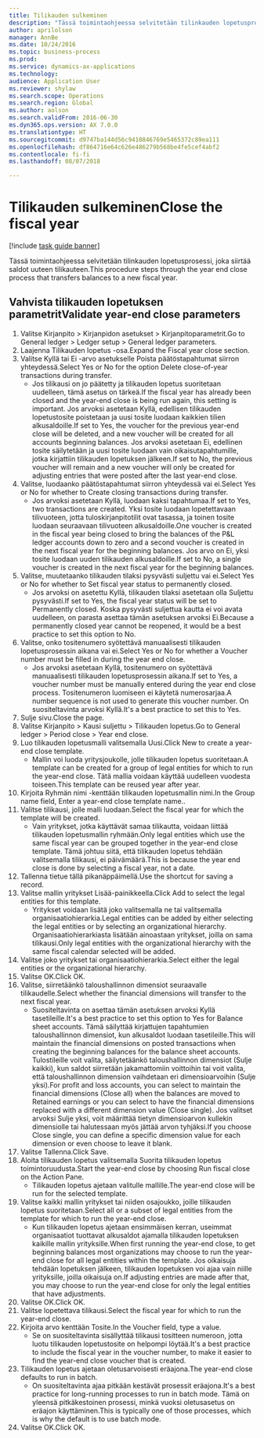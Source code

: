 ```yaml
--- 
title: Tilikauden sulkeminen
description: "Tässä toimintaohjeessa selvitetään tilinkauden lopetusprosessi, joka siirtää saldot uuteen tilikauteen."
author: aprilolson
manager: AnnBe
ms.date: 10/24/2016
ms.topic: business-process
ms.prod: 
ms.service: dynamics-ax-applications
ms.technology: 
audience: Application User
ms.reviewer: shylaw
ms.search.scope: Operations
ms.search.region: Global
ms.author: aolson
ms.search.validFrom: 2016-06-30
ms.dyn365.ops.version: AX 7.0.0
ms.translationtype: HT
ms.sourcegitcommit: d9747ba144d56c9410846769e5465372c89ea111
ms.openlocfilehash: df864716e64c626e486279b568be4fe5cef4abf2
ms.contentlocale: fi-fi
ms.lasthandoff: 08/07/2018

---
```

# <a name="close-the-fiscal-year"></a><span data-ttu-id="7ebb1-103">Tilikauden sulkeminen</span><span class="sxs-lookup"><span data-stu-id="7ebb1-103">Close the fiscal year</span></span>

[!include [task guide banner](../../includes/task-guide-banner.md)]

<span data-ttu-id="7ebb1-104">Tässä toimintaohjeessa selvitetään tilinkauden lopetusprosessi, joka siirtää saldot uuteen tilikauteen.</span><span class="sxs-lookup"><span data-stu-id="7ebb1-104">This procedure steps through the year end close process that transfers balances to a new fiscal year.</span></span>


## <a name="validate-year-end-close-parameters"></a><span data-ttu-id="7ebb1-105">Vahvista tilikauden lopetuksen parametrit</span><span class="sxs-lookup"><span data-stu-id="7ebb1-105">Validate year-end close parameters</span></span>
1. <span data-ttu-id="7ebb1-106">Valitse Kirjanpito > Kirjanpidon asetukset > Kirjanpitoparametrit.</span><span class="sxs-lookup"><span data-stu-id="7ebb1-106">Go to General ledger > Ledger setup > General ledger parameters.</span></span>
2. <span data-ttu-id="7ebb1-107">Laajenna Tilikauden lopetus -osa.</span><span class="sxs-lookup"><span data-stu-id="7ebb1-107">Expand the Fiscal year close section.</span></span>
3. <span data-ttu-id="7ebb1-108">Valitse Kyllä tai Ei -arvo asetukselle Poista päätöstapahtumat siirron yhteydessä.</span><span class="sxs-lookup"><span data-stu-id="7ebb1-108">Select Yes or No for the option Delete close-of-year transactions during transfer.</span></span>
    * <span data-ttu-id="7ebb1-109">Jos tilikausi on jo päätetty ja tilikauden lopetus suoritetaan uudelleen, tämä asetus on tärkeä.</span><span class="sxs-lookup"><span data-stu-id="7ebb1-109">If the fiscal year has already been closed and the year-end close is being run again, this setting is important.</span></span> <span data-ttu-id="7ebb1-110">Jos arvoksi asetetaan Kyllä, edellisen tilikauden lopetustosite poistetaan ja uusi tosite luodaan kaikkien tilien alkusaldoille.</span><span class="sxs-lookup"><span data-stu-id="7ebb1-110">If set to Yes, the voucher for the previous year-end close will be deleted, and a new voucher will be created for all accounts beginning balances.</span></span> <span data-ttu-id="7ebb1-111">Jos arvoksi asetetaan Ei, edellinen tosite säilytetään ja uusi tosite luodaan vain oikaisutapahtumille, jotka kirjattiin tilikauden lopetuksen jälkeen.</span><span class="sxs-lookup"><span data-stu-id="7ebb1-111">If set to No, the previous voucher will remain and a new voucher will only be created for adjusting entries that were posted after the last year-end close.</span></span>  
4. <span data-ttu-id="7ebb1-112">Valitse, luodaanko päätöstapahtumat siirron yhteydessä vai ei.</span><span class="sxs-lookup"><span data-stu-id="7ebb1-112">Select Yes or No for whether to Create closing transactions during transfer.</span></span>
    * <span data-ttu-id="7ebb1-113">Jos arvoksi asetetaan Kyllä, luodaan kaksi tapahtumaa.</span><span class="sxs-lookup"><span data-stu-id="7ebb1-113">If set to Yes, two transactions are created.</span></span> <span data-ttu-id="7ebb1-114">Yksi tosite luodaan lopetettavaan tilivuoteen, jotta tuloskirjanpitotilit ovat tasassa, ja toinen tosite luodaan seuraavaan tilivuoteen alkusaldoille.</span><span class="sxs-lookup"><span data-stu-id="7ebb1-114">One voucher is created in the fiscal year being closed to bring the balances of the P&L ledger accounts down to zero and a second voucher is created in the next fiscal year for the beginning balances.</span></span> <span data-ttu-id="7ebb1-115">Jos arvo on Ei, yksi tosite luodaan uuden tilikauden alkusaldoille.</span><span class="sxs-lookup"><span data-stu-id="7ebb1-115">If set to No, a single voucher is created in the next fiscal year for the beginning balances.</span></span>  
5. <span data-ttu-id="7ebb1-116">Valitse, muutetaanko tilikauden tilaksi pysyvästi suljettu vai ei.</span><span class="sxs-lookup"><span data-stu-id="7ebb1-116">Select Yes or No for whether to Set fiscal year status to permanently closed.</span></span>
    * <span data-ttu-id="7ebb1-117">Jos arvoksi on asetettu Kyllä, tilikauden tilaksi asetetaan olla Suljettu pysyvästi.</span><span class="sxs-lookup"><span data-stu-id="7ebb1-117">If set to Yes, the fiscal year status will be set to Permanently closed.</span></span>  <span data-ttu-id="7ebb1-118">Koska pysyvästi suljettua kautta ei voi avata uudelleen, on parasta asettaa tämän asetuksen arvoksi Ei.</span><span class="sxs-lookup"><span data-stu-id="7ebb1-118">Because a permanently closed year cannot be reopened, it would be a best practice to set this option to No.</span></span>  
6. <span data-ttu-id="7ebb1-119">Valitse, onko tositenumero syötettävä manuaalisesti tilikauden lopetusprosessin aikana vai ei.</span><span class="sxs-lookup"><span data-stu-id="7ebb1-119">Select Yes or No for whether a Voucher number must be filled in during the year end close.</span></span>
    * <span data-ttu-id="7ebb1-120">Jos arvoksi asetetaan Kyllä, tositenumero on syötettävä manuaalisesti tilikauden lopetusprosessin aikana.</span><span class="sxs-lookup"><span data-stu-id="7ebb1-120">If set to Yes, a voucher number must be manually entered during the year end close process.</span></span> <span data-ttu-id="7ebb1-121">Tositenumeron luomiseen ei käytetä numerosarjaa.</span><span class="sxs-lookup"><span data-stu-id="7ebb1-121">A number sequence is not used to generate this voucher number.</span></span> <span data-ttu-id="7ebb1-122">On suositeltavinta arvoksi Kyllä.</span><span class="sxs-lookup"><span data-stu-id="7ebb1-122">It's a best practice to set this to Yes.</span></span>  
7. <span data-ttu-id="7ebb1-123">Sulje sivu.</span><span class="sxs-lookup"><span data-stu-id="7ebb1-123">Close the page.</span></span>
8. <span data-ttu-id="7ebb1-124">Valitse Kirjanpito > Kausi suljettu > Tilikauden lopetus.</span><span class="sxs-lookup"><span data-stu-id="7ebb1-124">Go to General ledger > Period close > Year end close.</span></span>
9. <span data-ttu-id="7ebb1-125">Luo tilikauden lopetusmalli valitsemalla Uusi.</span><span class="sxs-lookup"><span data-stu-id="7ebb1-125">Click New to create a year-end close template.</span></span>
    * <span data-ttu-id="7ebb1-126">Mallin voi luoda yritysjoukolle, jolle tilikauden lopetus suoritetaan.</span><span class="sxs-lookup"><span data-stu-id="7ebb1-126">A template can be created for a group of legal entities for which to run the year-end close.</span></span> <span data-ttu-id="7ebb1-127">Tätä mallia voidaan käyttää uudelleen vuodesta toiseen.</span><span class="sxs-lookup"><span data-stu-id="7ebb1-127">This template can be reused year after year.</span></span>  
10. <span data-ttu-id="7ebb1-128">Kirjoita Ryhmän nimi -kenttään tilikauden lopetusmallin nimi.</span><span class="sxs-lookup"><span data-stu-id="7ebb1-128">In the Group name field, Enter a year-end close template name..</span></span>
11. <span data-ttu-id="7ebb1-129">Valitse tilikausi, jolle malli luodaan.</span><span class="sxs-lookup"><span data-stu-id="7ebb1-129">Select the fiscal year for which the template will be created.</span></span>
    * <span data-ttu-id="7ebb1-130">Vain yritykset, jotka käyttävät samaa tilikautta, voidaan liittää tilikauden lopetusmallin ryhmään.</span><span class="sxs-lookup"><span data-stu-id="7ebb1-130">Only legal entities which use the same fiscal year can be grouped together in the year-end close template.</span></span> <span data-ttu-id="7ebb1-131">Tämä johtuu siitä, että tilikauden lopetus tehdään valitsemalla tilikausi, ei päivämäärä.</span><span class="sxs-lookup"><span data-stu-id="7ebb1-131">This is because the year end close is done by selecting a fiscal year, not a date.</span></span>  
12. <span data-ttu-id="7ebb1-132">Tallenna tietue tällä pikanäppäimellä.</span><span class="sxs-lookup"><span data-stu-id="7ebb1-132">Use the shortcut for saving a record.</span></span>
13. <span data-ttu-id="7ebb1-133">Valitse mallin yritykset Lisää-painikkeella.</span><span class="sxs-lookup"><span data-stu-id="7ebb1-133">Click Add to select the legal entities for this template.</span></span>
    * <span data-ttu-id="7ebb1-134">Yritykset voidaan lisätä joko valitsemalla ne tai valitsemalla organisaatiohierarkia.</span><span class="sxs-lookup"><span data-stu-id="7ebb1-134">Legal entities can be added by either selecting the legal entities or by selecting an organizational hierarchy.</span></span>  <span data-ttu-id="7ebb1-135">Organisaatiohierarkiasta lisätään ainoastaan yritykset, joilla on sama tilikausi.</span><span class="sxs-lookup"><span data-stu-id="7ebb1-135">Only legal entities with the organizational hierarchy with the same fiscal calendar selected will be added.</span></span>  
14. <span data-ttu-id="7ebb1-136">Valitse joko yritykset tai organisaatiohierarkia.</span><span class="sxs-lookup"><span data-stu-id="7ebb1-136">Select either the legal entities or the organizational hierarchy.</span></span>
15. <span data-ttu-id="7ebb1-137">Valitse OK.</span><span class="sxs-lookup"><span data-stu-id="7ebb1-137">Click OK.</span></span>
16. <span data-ttu-id="7ebb1-138">Valitse, siirretäänkö taloushallinnon dimensiot seuraavalle tilikaudelle.</span><span class="sxs-lookup"><span data-stu-id="7ebb1-138">Select whether the financial dimensions will transfer to the next fiscal year.</span></span>
    * <span data-ttu-id="7ebb1-139">Suositeltavinta on asettaa tämän asetuksen arvoksi Kyllä tasetileille.</span><span class="sxs-lookup"><span data-stu-id="7ebb1-139">It's a best practice to set this option to Yes for Balance sheet accounts.</span></span>  <span data-ttu-id="7ebb1-140">Tämä säilyttää kirjattujen tapahtumien taloushallinnon dimensiot, kun alkusaldot luodaan tasetileille.</span><span class="sxs-lookup"><span data-stu-id="7ebb1-140">This will maintain the financial dimensions on posted transactions when creating the beginning balances for the balance sheet accounts.</span></span>  <span data-ttu-id="7ebb1-141">Tulostileille voit valita, säilytetäänkö taloushallinnon dimensiot (Sulje kaikki), kun saldot siirretään jakamattomiin voittoihin tai voit valita, että taloushallinnon dimension vaihdetaan eri dimensioarvoihin (Sulje yksi).</span><span class="sxs-lookup"><span data-stu-id="7ebb1-141">For profit and loss accounts, you can select to maintain the financial dimensions (Close all) when the balances are moved to Retained earnings or you can select to have the financial dimensions replaced with a different dimension value (Close single).</span></span> <span data-ttu-id="7ebb1-142">Jos valitset arvoksi Sulje yksi, voit määrittää tietyn dimensioarvon kullekin dimensiolle tai halutessaan myös jättää arvon tyhjäksi.</span><span class="sxs-lookup"><span data-stu-id="7ebb1-142">If you choose Close single, you can define a specific dimension value for each dimension or even choose to leave it blank.</span></span>  
17. <span data-ttu-id="7ebb1-143">Valitse Tallenna.</span><span class="sxs-lookup"><span data-stu-id="7ebb1-143">Click Save.</span></span>
18. <span data-ttu-id="7ebb1-144">Aloita tilikauden lopetus valitsemalla Suorita tilikauden lopetus toimintoruudusta.</span><span class="sxs-lookup"><span data-stu-id="7ebb1-144">Start the year-end close by choosing Run fiscal close on the Action Pane.</span></span>
    * <span data-ttu-id="7ebb1-145">Tilikauden lopetus ajetaan valitulle mallille.</span><span class="sxs-lookup"><span data-stu-id="7ebb1-145">The year-end close will be run for the selected template.</span></span>  
19. <span data-ttu-id="7ebb1-146">Valitse kaikki mallin yritykset tai niiden osajoukko, joille tilikauden lopetus suoritetaan.</span><span class="sxs-lookup"><span data-stu-id="7ebb1-146">Select all or a subset of legal entities from the template for which to run the year-end close.</span></span>
    * <span data-ttu-id="7ebb1-147">Kun tilikauden lopetus ajetaan ensimmäisen kerran, useimmat organisaatiot tuottavat alkusaldot ajamalla tilikauden lopetuksen kaikille mallin yrityksille.</span><span class="sxs-lookup"><span data-stu-id="7ebb1-147">When first running the year-end close, to get beginning balances most organizations may choose to run the year-end close for all legal entities within the template.</span></span> <span data-ttu-id="7ebb1-148">Jos oikaisuja tehdään lopetuksen jälkeen, tilikauden lopetuksen voi ajaa vain niille yrityksille, joilla oikaisuja on.</span><span class="sxs-lookup"><span data-stu-id="7ebb1-148">If adjusting entries are made after that, you may choose to run the year-end close for only the legal entities that have adjustments.</span></span>  
20. <span data-ttu-id="7ebb1-149">Valitse OK.</span><span class="sxs-lookup"><span data-stu-id="7ebb1-149">Click OK.</span></span>
21. <span data-ttu-id="7ebb1-150">Valitse lopetettava tilikausi.</span><span class="sxs-lookup"><span data-stu-id="7ebb1-150">Select the fiscal year for which to run the year-end close.</span></span>
22. <span data-ttu-id="7ebb1-151">Kirjoita arvo kenttään Tosite.</span><span class="sxs-lookup"><span data-stu-id="7ebb1-151">In the Voucher field, type a value.</span></span>
    * <span data-ttu-id="7ebb1-152">Se on suositeltavinta sisällyttää tilikausi tositteen numeroon, jotta luotu tilikauden lopetustosite on helpompi löytää.</span><span class="sxs-lookup"><span data-stu-id="7ebb1-152">It's a best practice to include the fiscal year in the voucher number, to make it easier to find the year-end close voucher that is created.</span></span>  
23. <span data-ttu-id="7ebb1-153">Tilikauden lopetus ajetaan oletusarvoisesti eräajona.</span><span class="sxs-lookup"><span data-stu-id="7ebb1-153">The year-end close defaults to run in batch.</span></span>
    * <span data-ttu-id="7ebb1-154">On suositeltavinta ajaa pitkään kestävät prosessit eräajona.</span><span class="sxs-lookup"><span data-stu-id="7ebb1-154">It's a best practice for long-running processes to run in batch mode.</span></span> <span data-ttu-id="7ebb1-155">Tämä on yleensä pitkäkestoinen prosessi, minkä vuoksi oletusasetus on eräajon käyttäminen.</span><span class="sxs-lookup"><span data-stu-id="7ebb1-155">This is typically one of those processes, which is why the default is to use batch mode.</span></span>  
24. <span data-ttu-id="7ebb1-156">Valitse OK.</span><span class="sxs-lookup"><span data-stu-id="7ebb1-156">Click OK.</span></span>


